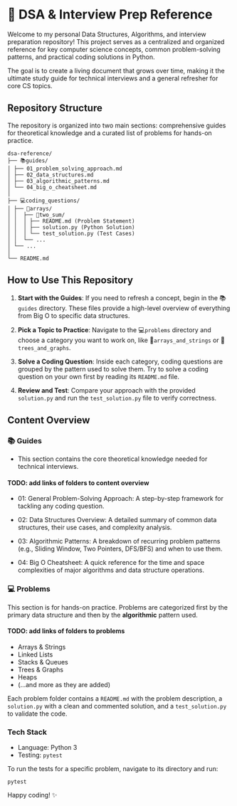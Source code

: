 # 🚀 DSA & Interview Prep Reference

Welcome to my personal Data Structures, Algorithms, and interview preparation repository! This project serves as a centralized and organized reference for key computer science concepts, common problem-solving patterns, and practical coding solutions in Python.

The goal is to create a living document that grows over time, making it the ultimate study guide for technical interviews and a general refresher for core CS topics.

## Repository Structure

The repository is organized into two main sections: comprehensive guides for theoretical knowledge and a curated list of problems for hands-on practice.

```
dsa-reference/
├── 📚guides/
│ ├── 01_problem_solving_approach.md
│ ├── 02_data_structures.md
│ ├── 03_algorithmic_patterns.md
│ └── 04_big_o_cheatsheet.md
│
├── 💻coding_questions/
│ ├── 📂arrays/
│ │  ├── 🧩two_sum/
│ │  │ ├── README.md (Problem Statement)
│ │  │ ├── solution.py (Python Solution)
│ │  │ └── test_solution.py (Test Cases)
│ │  └── ...
│ └── ...
│
└── README.md
```

## How to Use This Repository

1. **Start with the Guides**: If you need to refresh a concept, begin in the 📚`guides` directory. These files provide a high-level overview of everything from Big O to specific data structures.

2. **Pick a Topic to Practice**: Navigate to the 💻`problems` directory and choose a category you want to work on, like 📂`arrays_and_strings` or 📂`trees_and_graphs`.

3. **Solve a Coding Question**: Inside each category, coding questions are grouped by the pattern used to solve them. Try to solve a coding question on your own first by reading its `README.md` file.

4. **Review and Test**: Compare your approach with the provided `solution.py` and run the `test_solution.py` file to verify correctness.

## Content Overview

### 📚 Guides

- This section contains the core theoretical knowledge needed for technical interviews.

#### TODO: add links of folders to content overview

- 01: General Problem-Solving Approach: A step-by-step framework for tackling any coding question.

- 02: Data Structures Overview: A detailed summary of common data structures, their use cases, and complexity analysis.

- 03: Algorithmic Patterns: A breakdown of recurring problem patterns (e.g., Sliding Window, Two Pointers, DFS/BFS) and when to use them.

- 04: Big O Cheatsheet: A quick reference for the time and space complexities of major algorithms and data structure operations.

### 💻 Problems

This section is for hands-on practice. Problems are categorized first by the primary data structure and then by the **algorithmic** pattern used.

#### TODO: add links of folders to problems

- Arrays & Strings
- Linked Lists
- Stacks & Queues
- Trees & Graphs
- Heaps
- (...and more as they are added)

Each problem folder contains a `README.md` with the problem description, a `solution.py` with a clean and commented solution, and a `test_solution.py` to validate the code.

### Tech Stack

- Language: Python 3
- Testing: `pytest`

To run the tests for a specific problem, navigate to its directory and run:

```
pytest
```

Happy coding! ✨
